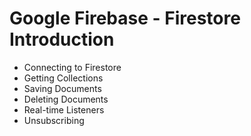 # Google Firebase - Firestore Introduction

+ Connecting to Firestore
+ Getting Collections
+ Saving Documents
+ Deleting Documents
+ Real-time Listeners
+ Unsubscribing